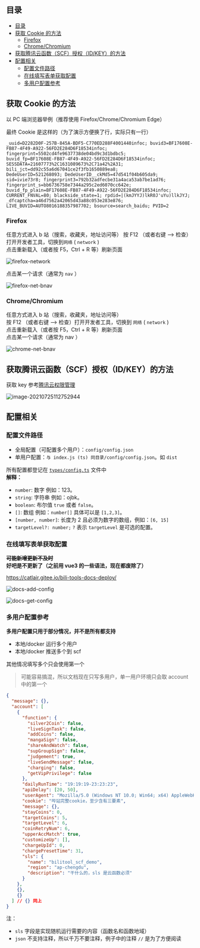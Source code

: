 ## 目录

- [目录](#目录)
- [获取 Cookie 的方法](#获取-cookie-的方法)
  - [Firefox](#firefox)
  - [Chrome/Chromium](#chromechromium)
- [获取腾讯云函数（SCF）授权（ID/KEY）的方法](#获取腾讯云函数scf授权idkey的方法)
- [配置相关](#配置相关)
  - [配置文件路径](#配置文件路径)
  - [在线填写表单获取配置](#在线填写表单获取配置)
  - [多用户配置参考](#多用户配置参考)

## 获取 Cookie 的方法

以 PC 端浏览器举例（推荐使用 Firefox/Chrome/Chromium Edge）

最终 Cookie 是这样的（为了演示方便换了行，实际只有一行）

```text
_uuid=D2282D0F-257B-845A-BDF5-C770ED288F4001440infoc; buvid3=BF17608E-FB87-4F49-A922-56FD2E284D6F18534infoc;
fingerprint=5502cd4fe9637738de04bd9c3d1bdbc5;
buvid_fp=BF17608E-FB87-4F49-A922-56FD2E284D6F18534infoc;
SESSDATA=21607773%2C1631089673%2C71a42%2A31; bili_jct=dd92c55a6d67041ce2f3fb1650889ea8;
DedeUserID=521268093; DedeUserID__ckMd5=47d541f04b605da9;
sid=ivie73r8; fingerprint3=792b32adfecbe31a4aca53ab7be1ad76;
fingerprint_s=bb6736758e7344a295c2ed6070cc642e;
buvid_fp_plain=BF17608E-FB87-4F49-A922-56FD2E284D6F18534infoc;
CURRENT_FNVAL=80; blackside_state=1; rpdid=|(kmJYYJ)lkR0J'uYu)llkJYJ; _dfcaptcha=a46d7562a42065d43a88c053e283e876;
LIVE_BUVID=AUTO8016188357987702; bsource=search_baidu; PVID=2
```

### Firefox

任意方式进入 b 站（搜索，收藏夹，地址访问等）
按 F12 （或者右键 --> 检查）打开开发者工具，切换到`网络` ( `network` )  
点击重新载入（或者按 F5，Ctrl + R 等）刷新页面

![firefox-network](./images/firefox-network.png)

点击某一个请求（通常为 `nav` ）

![firefox-net-bnav](./images/firefox-net-bnav.png)

### Chrome/Chromium

任意方式进入 b 站（搜索，收藏夹，地址访问等）  
按 F12 （或者右键 --> 检查）打开开发者工具，切换到 `网络` ( `network` )  
点击重新载入（或者按 F5，Ctrl + R 等）刷新页面  
点击某一个请求（通常为 nav ）

![chrome-net-bnav](./images/chrome-net-bnav.png)

## 获取腾讯云函数（SCF）授权（ID/KEY）的方法

获取 key 参考[腾讯云权限管理](https://console.cloud.tencent.com/cam/capi)

![image-20210725112752944](images/get-scf-id.png)

## 配置相关

### 配置文件路径

- 全局配置（可配置多个用户）：`config/config.json`
- 单用户配置：`与 index.js (ts) 同目录/config/config.json`。如 `dist`

所有配置都登记在 [`types/config.ts`](/src/types/config.ts) 文件中  
**解释：**

- `number`: 数字 例如：123。
- `string`: 字符串 例如：ojbk。
- `boolean`: 布尔值 `true` 或者 `false`。
- `[]`: 数组 例如：`number[]` 具体可以是 `[1,2,3]`。
- `[number, number]`: 长度为 2 且必须为数字的数组，例如：`[6, 15]`
- `targetLevel?: number;` `?` 表示 `targetLevel` 是可选的配置。

### 在线填写表单获取配置

~~**可能新增更新不及时**~~  
**好吧是不更新了（之前用 vue3 的一些语法，现在都废除了）**

<https://catlair.gitee.io/bili-tools-docs-deploy/>

![docs-add-config](images/docs-add-config.png)

![docs-get-config](images/docs-get-config.png)

### 多用户配置参考

**多用户配置只用于部分情况，并不是所有都支持**

- 本地/docker 运行多个用户
- 本地/docker 推送多个到 scf

其他情况填写多个只会使用第一个

> 可能容易搞混，所以文档现在只写多用户，单一用户环境只会取 account 中的第一个

```json
{
  "message": {},
  "account": [
    {
      "function": {
        "silver2Coin": false,
        "liveSignTask": false,
        "addCoins": false,
        "mangaSign": false,
        "shareAndWatch": false,
        "supGroupSign": false,
        "judgement": true,
        "liveSendMessage": false,
        "charging": false,
        "getVipPrivilege": false
      },
      "dailyRunTime": "19:19:19-23:23:23",
      "apiDelay": [20, 50],
      "userAgent": "Mozilla/5.0 (Windows NT 10.0; Win64; x64) AppleWebKit/537.36 (KHTML, like Gecko) Chrome/87.0.4280.141 Safari/537.36",
      "cookie": "哔站完整cookie，至少含有三要素",
      "message": {},
      "stayCoins": 0,
      "targetCoins": 5,
      "targetLevel": 6,
      "coinRetryNum": 6,
      "upperAccMatch": true,
      "customizeUp": [],
      "chargeUpId": 0,
      "chargePresetTime": 31,
      "sls": {
        "name": "bilitool_scf_demo",
        "region": "ap-chengdu",
        "description": "干什么的，sls 是云函数必须"
      }
    },
    {},
    {}
  ] // {} 同上
}
```

注：

- `sls` 字段是实现随机运行需要的内容（函数名和函数地域）
- `json` 不支持注释，所以千万不要注释，例子中的注释 `//` 是为了方便阅读

